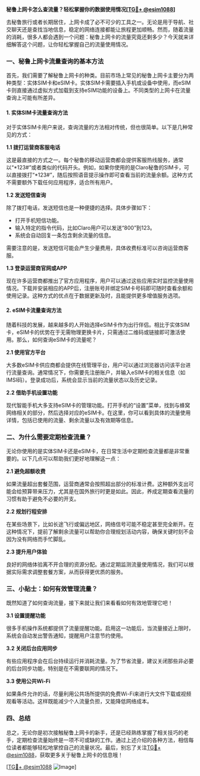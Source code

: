 **秘鲁上网卡怎么查流量？轻松掌握你的数据使用情况[[TG💪+ @esim1088](https://t.me/s/esim1088)]**

去秘鲁旅行或者长期居住，上网卡成了必不可少的工具之一。无论是用于导航、社交聊天还是查找当地信息，稳定的网络连接都能让旅程更加顺畅。然而，随着流量的消耗，很多人都会遇到一个问题：秘鲁上网卡的流量究竟还剩多少？今天就来详细解答这个问题，让你轻松掌握自己的流量使用情况。

### 一、秘鲁上网卡流量查询的基本方法

首先，我们需要了解秘鲁上网卡的种类。目前市场上常见的秘鲁上网卡主要分为两种类型：实体SIM卡和eSIM卡。实体SIM卡需要插入手机或设备中使用，而eSIM卡则直接通过虚拟方式加载到支持eSIM功能的设备上。不同类型的上网卡在流量查询上可能有所差异。

#### 1. 实体SIM卡流量查询方法

对于实体SIM卡用户来说，查询流量的方法相对传统，但也很简单。以下是几种常见的方式：

**1.1 拨打运营商客服电话**
  
这是最直接的方式之一。每个秘鲁的移动运营商都会提供客服热线服务，通常以“*123#”或者类似的代码开头。例如，如果你使用的是Claro秘鲁的SIM卡，可以直接拨打“*123#”，随后按照语音提示操作即可查看当前的流量余额。这种方式不需要额外下载任何应用程序，适合所有用户。

**1.2 发送短信查询**

除了拨打电话，发送短信也是一种便捷的选择。具体步骤如下：
- 打开手机短信功能。
- 输入特定的指令代码，比如Claro用户可以发送“800”到123。
- 系统会自动回复一条包含剩余流量的信息。

需要注意的是，发送短信可能会产生少量费用，具体收费标准可以咨询运营商客服。

**1.3 登录运营商官网或APP**

现在许多运营商都推出了官方应用程序，用户可以通过这些应用实时监控流量使用情况。下载并安装相应的APP后，注册账号并绑定SIM卡号码即可随时查看余额和使用记录。这种方式的优点在于数据更新及时，且能提供更多增值服务选项。

#### 2. eSIM卡流量查询方法

随着科技的发展，越来越多的人开始选择eSIM卡作为出行伴侣。相比于实体SIM卡，eSIM卡的优势在于无需物理更换卡片，只需通过二维码或链接即可激活使用。那么，如何查询eSIM卡的流量呢？

**2.1 使用官方平台**

大多数eSIM卡供应商都会提供在线管理平台，用户可以通过浏览器访问该平台进行流量查询。通常情况下，你需要先注册账户，并输入eSIM卡的相关信息（如IMSI码）。登录成功后，系统会显示当前的流量状态以及历史记录。

**2.2 借助手机设置功能**

现代智能手机大多支持eSIM卡的管理功能。打开手机的“设置”菜单，找到与蜂窝网络相关的部分，然后选择对应的eSIM卡。在这里，你可以看到具体的流量使用详情，包括已使用的流量、剩余流量以及有效期等信息。

### 二、为什么需要定期检查流量？

无论你使用的是实体SIM卡还是eSIM卡，在日常生活中定期检查流量都是非常重要的。以下几点可以帮助我们更好地理解这一点：

**2.1 避免超额收费**

如果流量超出套餐范围，运营商通常会按照超出部分的标准计费。这种额外支出可能会给预算带来压力，尤其是在国外旅行时更是如此。因此，养成定期查看流量的习惯有助于避免不必要的开支。

**2.2 规划行程安排**

在某些场景下，比如长途飞行或偏远地区，网络信号可能不稳定甚至完全断开。在这种情况下，提前了解剩余流量可以帮助你合理规划活动内容，确保关键时刻不会因为没有网络而手忙脚乱。

**2.3 提升用户体验**

良好的网络体验离不开合理的资源分配。通过定期监测流量使用情况，我们可以根据实际需求调整套餐方案，从而获得更优质的服务。

### 三、小贴士：如何有效管理流量？

既然知道了如何查询流量，接下来就让我们来看看如何有效地管理它吧！

**3.1 设置提醒功能**

很多手机操作系统都提供了流量提醒功能。启用这一功能后，当流量接近上限时，系统会自动发出警告通知，提醒用户注意节约使用。

**3.2 关闭后台应用同步**

有些应用程序会在后台持续运行并消耗流量。为了节省流量，建议关闭那些非必要的后台同步功能，特别是在不需要联网的情况下。

**3.3 使用公共Wi-Fi**

如果条件允许的话，尽量利用公共场所提供的免费Wi-Fi来进行大文件下载或视频观看等活动。这样既能减少个人流量负担，又能降低网络成本。

### 四、总结

总之，无论你是初次接触秘鲁上网卡的新手，还是已经熟练掌握了相关技巧的老手，定期检查流量始终是一项不可或缺的工作。通过上述介绍的各种方法，相信每位读者都能够轻松地掌控自己的流量状况。最后，别忘了关注[TG💪+ @esim1088](https://t.me/s/esim1088)，获取更多关于秘鲁上网卡的信息哦！

[[TG💪+ @esim1088](https://t.me/s/esim1088) ![Image](https://i.postimg.cc/4NQfJmqS/Snipaste-2025-05-13-00-14-12.png)]